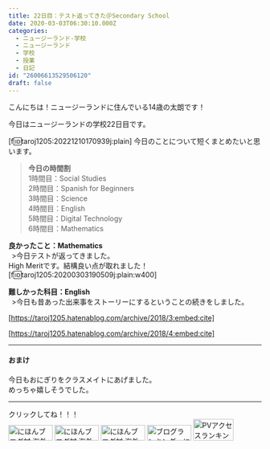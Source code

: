 ```yaml
---
title: 22日目：テスト返ってきた＠Secondary School
date: 2020-03-03T06:30:10.000Z
categories:
  - ニュージーランド-学校
  - ニュージーランド
  - 学校
  - 授業
  - 日記
id: "26006613529506120"
draft: false
---
```

こんにちは！ニュージーランドに住んでいる14歳の太朗です！

今日はニュージーランドの学校22日目です。

[f:id:taroj1205:20221210170939j:plain]
今日のことについて短くまとめたいと思います。<br />

> <b>今日の時間割</b><br />
> 1時間目：Social Studies<br />
> 2時間目：Spanish for Beginners<br />
> 3時間目：Science<br />
> 4時間目：English<br />
> 5時間目：Digital Technology<br />
> 6時間目：Mathematics<br />

<!-- more -->

<b><i class="fas fa-laugh"></i></i>良かったこと：Mathematics</b><br />
&thinsp; >今日テストが返ってきました。<br />
High Meritです。結構良い点が取れました！
[f:id:taroj1205:20200303190509j:plain:w400]<br />

<b><i class="fas fa-dizzy"></i>難しかった科目：English</b><br />
&thinsp;  >今日も昔あった出来事をストーリーにするということの続きをしました。<br />


[https://taroj1205.hatenablog.com/archive/2018/3:embed:cite]



[https://taroj1205.hatenablog.com/archive/2018/4:embed:cite]



<hr />

#### おまけ
今日もおにぎりをクラスメイトにあげました。<br />
めっちゃ嬉しそうでした。



<hr />
クリックしてね！！！<br />
<a href="https://overseas.blogmura.com/ranking/in?p_cid=10927073" target="_blank" ><img src="https://b.blogmura.com/overseas/88_31.gif" width="88" height="31" border="0" alt="にほんブログ村 海外生活ブログへ" /></a>
<a href="https://overseas.blogmura.com/cebu/ranking/in?p_cid=10927073" target="_blank" ><img src="https://b.blogmura.com/overseas/cebu/88_31.gif" width="88" height="31" border="0" alt="にほんブログ村 海外生活ブログ セブ島情報へ" /></a>
<a href="https://overseas.blogmura.com/newzealand/ranking/in?p_cid=10927073" target="_blank" ><img src="https://b.blogmura.com/overseas/newzealand/88_31.gif" width="88" height="31" border="0" alt="にほんブログ村 海外生活ブログ ニュージーランド情報へ" /></a>
<a href="https://blogmura.com/ranking/in?p_cid=10927073" target="_blank"><img src="https://b.blogmura.com/88_31.gif" width="88" height="31" border="0" alt="ブログランキング・にほんブログ村へ" /></a>
<a href="https://blogmura.com/profiles/10927073?p_cid=10927073"><img src="https://blogparts.blogmura.com/parts_image/user/pv10927073.gif"  width="80" height="43.5" border="0" alt="PVアクセスランキング にほんブログ村" /></a>
